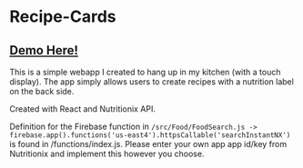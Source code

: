 # Recipe-Cards

## [Demo Here!](https://npkevin.github.io/Recipe-Cards/)

This is a simple webapp I created to hang up in my kitchen (with a touch display). The app simply allows users to create recipes with a nutrition label on the back side.

Created with React and Nutritionix API.

Definition for the Firebase function in ```/src/Food/FoodSearch.js -> firebase.app().functions('us-east4').httpsCallable('searchInstantNX')```
is found in /functions/index.js. Please enter your own app app id/key from Nutritionix and implement this however you choose.
